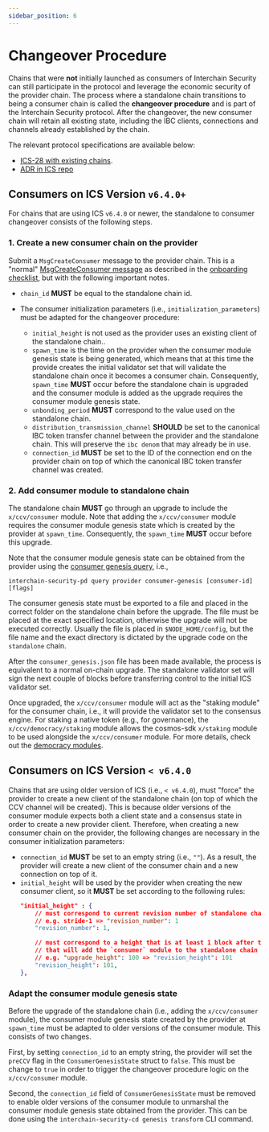 ```yaml
---
sidebar_position: 6
---
```


# Changeover Procedure

Chains that were **not** initially launched as consumers of Interchain Security can still participate in the protocol and leverage the economic security of the provider chain. The process where a standalone chain transitions to being a consumer chain is called the **changeover procedure** and is part of the Interchain Security protocol. After the changeover, the new consumer chain will retain all existing state, including the IBC clients, connections and channels already established by the chain.

The relevant protocol specifications are available below:
* [ICS-28 with existing chains](https://github.com/cosmos/ibc/blob/main/spec/app/ics-028-cross-chain-validation/overview_and_basic_concepts.md#channel-initialization-existing-chains).
* [ADR in ICS repo](../adrs/adr-010-standalone-changeover.md)

## Consumers on ICS Version `v6.4.0+`

For chains that are using ICS `v6.4.0` or newer, the standalone to consumer changeover consists of the following steps. 

### 1. Create a new consumer chain on the provider

Submit a `MsgCreateConsumer` message to the provider chain. This is a "normal" [MsgCreateConsumer message](../build/modules/02-provider.md#msgcreateconsumer) as described in the [onboarding checklist](./onboarding.md), but with the following important notes.

* `chain_id` **MUST** be equal to the standalone chain id.
* The consumer initialization parameters (i.e., `initialization_parameters`) must be adapted for the changeover procedure:
  
  * `initial_height` is not used as the provider uses an existing client of the standalone chain..
  * `spawn_time` is the time on the provider when the consumer module genesis state is being generated, 
  which means that at this time the provide creates the initial validator set that will validate the standalone chain once it becomes a consumer chain. 
  Consequently, `spawn_time` **MUST** occur before the standalone chain is upgraded and the consumer module is added as the upgrade requires the consumer module genesis state.
  * `unbonding_period` **MUST** correspond to the value used on the standalone chain.
  * `distribution_transmission_channel` **SHOULD** be set to the canonical IBC token transfer channel between the provider and the standalone chain. This will preserve the `ibc denom` that may already be in use.
  * `connection_id` **MUST** be set to the ID of the connection end on the provider chain on top of which the canonical IBC token transfer channel was created. 
  
### 2. Add consumer module to standalone chain 

The standalone chain **MUST** go through an upgrade to include the `x/ccv/consumer` module. 
Note that adding the `x/ccv/consumer` module requires the consumer module genesis state which is created by the provider at `spawn_time`.
Consequently, the `spawn_time` **MUST** occur before this upgrade. 

Note that the consumer module genesis state can be obtained from the provider using the [consumer genesis query](../build/modules/02-provider.md#consumer-genesis), i.e., 
```shell
interchain-security-pd query provider consumer-genesis [consumer-id] [flags]
```

The consumer genesis state must be exported to a file and placed in the correct folder on the standalone chain before the upgrade. 
The file must be placed at the exact specified location, otherwise the upgrade will not be executed correctly.
Usually the file is placed in `$NODE_HOME/config`, but the file name and the exact directory is dictated by the upgrade code on the `standalone` chain. 

After the `consumer_genesis.json` file has been made available, the process is equivalent to a normal on-chain upgrade. The standalone validator set will sign the next couple of blocks before transferring control to the initial ICS validator set.

Once upgraded, the `x/ccv/consumer` module will act as the "staking module" for the consumer chain, i.e., it will provide the validator set to the consensus engine. For staking a native token (e.g., for governance), the `x/ccv/democracy/staking` module allows the cosmos-sdk `x/staking` module to be used alongside the `x/ccv/consumer` module. For more details, check out the [democracy modules](../build/modules/04-democracy.md).

## Consumers on ICS Version `< v6.4.0`

Chains that are using older version of ICS (i.e., `< v6.4.0`), must "force" the provider to create a new client of the standalone chain (on top of which the CCV channel will be created). 
This is because older versions of the consumer module expects both a client state and a consensus state in order to create a new provider client. 
Therefore, when creating a new consumer chain on the provider, the following changes are necessary in the consumer initialization parameters:

* `connection_id` **MUST** be set to an empty string (i.e., `""`). As a result, the provider will create a new client of the consumer chain and a new connection on top of it.
* `initial_height` will be used by the provider when creating the new consumer client, so it **MUST** be set according to the following rules:
    ```json
    "initial_height" : {
        // must correspond to current revision number of standalone chain
        // e.g. stride-1 => "revision_number": 1
        "revision_number": 1,

        // must correspond to a height that is at least 1 block after the upgrade
        // that will add the `consumer` module to the standalone chain
        // e.g. "upgrade_height": 100 => "revision_height": 101
        "revision_height": 101,
    },
    ```

### Adapt the consumer module genesis state

Before the upgrade of the standalone chain (i.e., adding the `x/ccv/consumer` module), the consumer module genesis state created by the provider at `spawn_time` must be adapted to older versions of the consumer module. This consists of two changes.

First, by setting `connection_id` to an empty string, the provider will set the `preCCV` flag in the `ConsumerGenesisState` struct to `false`. This must be change to `true` in order to trigger the changeover procedure logic on the `x/ccv/consumer` module.

Second, the `connection_id` field of `ConsumerGenesisState` must be removed to enable older versions of the consumer module to unmarshal the consumer module genesis state obtained from the provider. This can be done using the `interchain-security-cd genesis transform` CLI command. 